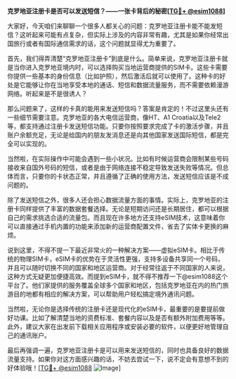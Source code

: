 **克罗地亚注册卡是否可以发送短信？——一张卡背后的秘密[[TG💪+ @esim1088](https://t.me/s/esim1088)]**

大家好，今天咱们来聊聊一个很多人都关心的问题：克罗地亚注册卡能不能发短信？这听起来可能有点复杂，但实际上涉及的内容非常有趣，尤其是如果你经常出国旅行或者有国际通信需求的话，这个问题就显得尤为重要了。

首先，我们得弄清楚“克罗地亚注册卡”到底是什么。简单来说，克罗地亚注册卡就是当你进入克罗地亚境内时，可以选择购买当地运营商提供的SIM卡。这些卡需要你提供一些基本的身份信息（比如护照），然后激活后就可以使用了。这种卡的好处是它能够让你在当地享受本地的通话、短信和数据流量服务，而不需要依赖漫游网络。听起来是不是很诱人？

那么问题来了，这样的卡真的能用来发送短信吗？答案是肯定的！不过这里头还有一些细节需要注意。克罗地亚的各大电信运营商，像HT、A1 Croatia以及Tele2等，都支持通过注册卡发送短信功能。只要你按照要求完成了卡的激活步骤，并且账户余额充足，无论是给国内的朋友发消息还是向其他国家发送国际短信，都是完全可以实现的。

当然啦，在实际操作中可能会遇到一些小状况。比如有时候运营商会限制某些号码接收来自国外号码的短信，或者是由于网络连接不稳定导致发送失败等情况。但总体而言，只要你的卡状态正常，并且遵循了正确的使用方法，发送短信应该是不成问题的。

除了发送短信之外，很多人还会担心数据流量方面的事情。实际上，克罗地亚的注册卡同样提供了丰富的数据套餐选择。无论是短期访问还是长期居住，都可以根据自己的需求挑选合适的流量包。而且现在许多地方还支持eSIM技术，这意味着你可以直接通过手机内置的功能来添加新的运营商配置文件，省去了实体卡更换的麻烦。

说到这里，不得不提一下最近非常火的一种解决方案——虚拟eSIM卡。相比于传统的物理SIM卡，eSIM卡的优势在于灵活性更强，支持多设备共享同一个号码，并且可以随时切换不同的国家和地区运营商。对于经常往返于不同国家的人来说，这种方式无疑更加便捷高效。而提到eSIM卡，就不得不推荐一下@esim1088这个平台了。他们家提供的服务覆盖全球多个国家和地区，包括克罗地亚在内的热门旅游目的地都有相应的解决方案，可以帮助用户轻松搞定境外通讯问题。

当然啦，无论你是选择传统的注册卡还是现代化的eSIM卡，最重要的是要提前做好功课。比如了解清楚当地的资费标准、套餐内容以及是否有额外附加费用等等。此外，建议大家在出发前下载相关应用程序或安装必要的软件，以便更好地管理自己的通讯账户。

最后再强调一遍，克罗地亚注册卡是可以用来发送短信的，同时也具备良好的数据流量支持。如果你对这方面感兴趣的话，不妨去尝试一下，说不定会有意想不到的好体验哦！[[TG💪+ @esim1088](https://t.me/s/esim1088) ![Image](https://i.postimg.cc/4NQfJmqS/Snipaste-2025-05-13-00-14-12.png)]